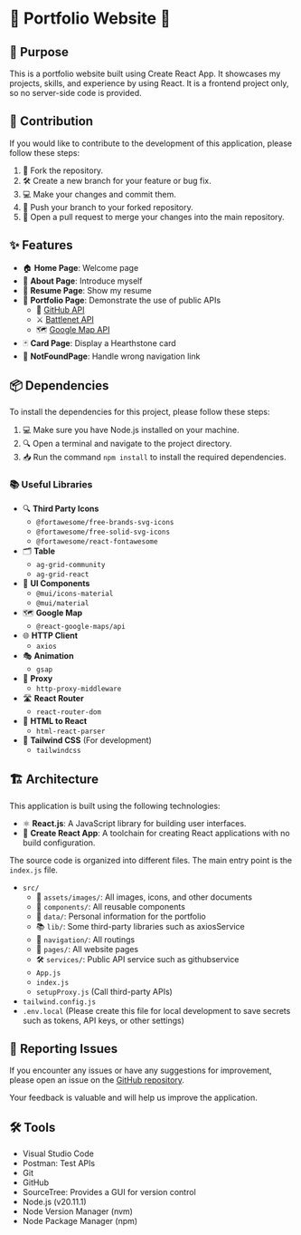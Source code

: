 # 🌟 Portfolio Website 🌟

## 🎯 Purpose

This is a portfolio website built using Create React App. It showcases my projects, skills, and experience by using React. It is a frontend project only, so no server-side code is provided.

## 🤝 Contribution

If you would like to contribute to the development of this application, please follow these steps:

1. 🔧 Fork the repository.
2. 🛠️ Create a new branch for your feature or bug fix.
3. 💻 Make your changes and commit them.
4. 🔄 Push your branch to your forked repository.
5. 📝 Open a pull request to merge your changes into the main repository.

## ✨ Features

- 🏠 **Home Page**: Welcome page
- 👤 **About Page**: Introduce myself
- 📄 **Resume Page**: Show my resume
- 💼 **Portfolio Page**: Demonstrate the use of public APIs
  - 📑 [GitHub API](https://docs.github.com/en/rest?apiVersion=2022-11-28)
  - ⚔️ [Battlenet API](https://develop.battle.net/documentation/guides)
  - 🗺️ [Google Map API](https://developers.google.com/maps/documentation/javascript)
- 🃏 **Card Page**: Display a Hearthstone card
- 🚫 **NotFoundPage**: Handle wrong navigation link

## 📦 Dependencies

To install the dependencies for this project, please follow these steps:

1. 💻 Make sure you have Node.js installed on your machine.
2. 🔍 Open a terminal and navigate to the project directory.
3. 📥 Run the command `npm install` to install the required dependencies.

### 📚 Useful Libraries

- 🔍 **Third Party Icons**
  - `@fortawesome/free-brands-svg-icons`
  - `@fortawesome/free-solid-svg-icons`
  - `@fortawesome/react-fontawesome`
- 🗂️ **Table**
  - `ag-grid-community`
  - `ag-grid-react`
- 🎨 **UI Components**
  - `@mui/icons-material`
  - `@mui/material`
- 🗺️ **Google Map**
  - `@react-google-maps/api`
- 🌐 **HTTP Client**
  - `axios`
- 🎭 **Animation**
  - `gsap`
- 🔀 **Proxy**
  - `http-proxy-middleware`
- 🛣️ **React Router**
  - `react-router-dom`
- 🔄 **HTML to React**
  - `html-react-parser`
- 🎨 **Tailwind CSS** (For development)
  - `tailwindcss`

## 🏗️ Architecture

This application is built using the following technologies:

- ⚛️ **React.js**: A JavaScript library for building user interfaces.
- 🚀 **Create React App**: A toolchain for creating React applications with no build configuration.

The source code is organized into different files. The main entry point is the `index.js` file.

- `src/`
  - 📁 `assets/images/`: All images, icons, and other documents
  - 🧩 `components/`: All reusable components
  - 📝 `data/`: Personal information for the portfolio
  - 📚 `lib/`: Some third-party libraries such as axiosService
  - 🧭 `navigation/`: All routings
  - 📄 `pages/`: All website pages
  - 🛠️ `services/`: Public API service such as githubservice
  - `App.js`
  - `index.js`
  - `setupProxy.js` (Call third-party APIs)
- `tailwind.config.js`
- `.env.local` (Please create this file for local development to save secrets such as tokens, API keys, or other settings)

## 🐞 Reporting Issues

If you encounter any issues or have any suggestions for improvement, please open an issue on the [GitHub repository](https://github.com/ymkqut/portfolio-website/issues).

Your feedback is valuable and will help us improve the application.

## 🛠️ Tools

- Visual Studio Code
- Postman: Test APIs
- Git
- GitHub
- SourceTree: Provides a GUI for version control
- Node.js (v20.11.1)
- Node Version Manager (nvm)
- Node Package Manager (npm)
